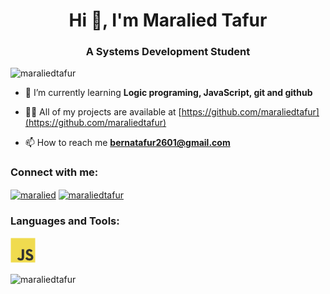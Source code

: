 <h1 align="center">Hi 👋, I'm Maralied Tafur</h1>
<h3 align="center">A Systems Development Student</h3>

<p align="left"> <img src="https://komarev.com/ghpvc/?username=maraliedtafur&label=Profile%20views&color=0e75b6&style=plastic" alt="maraliedtafur" /> </p>

- 🌱 I’m currently learning **Logic programing, JavaScript, git and github**

- 👨‍💻 All of my projects are available at [https://github.com/maraliedtafur](https://github.com/maraliedtafur)

- 📫 How to reach me **bernatafur2601@gmail.com**

<h3 align="left">Connect with me:</h3>
<p align="left">
<a href="https://linkedin.com/in/maralied" target="blank"><img align="center" src="https://raw.githubusercontent.com/rahuldkjain/github-profile-readme-generator/master/src/images/icons/Social/linked-in-alt.svg" alt="maralied" height="30" width="40" /></a>
<a href="https://instagram.com/maraliedtafur" target="blank"><img align="center" src="https://raw.githubusercontent.com/rahuldkjain/github-profile-readme-generator/master/src/images/icons/Social/instagram.svg" alt="maraliedtafur" height="30" width="40" /></a>
</p>

<h3 align="left">Languages and Tools:</h3>
<p align="left"> <a href="https://developer.mozilla.org/en-US/docs/Web/JavaScript" target="_blank" rel="noreferrer"> <img src="https://raw.githubusercontent.com/devicons/devicon/master/icons/javascript/javascript-original.svg" alt="javascript" width="40" height="40"/> </a> </p>

<p><img align="center" src="https://github-readme-stats.vercel.app/api/top-langs?username=maraliedtafur&show_icons=true&theme=dracula&locale=en&layout=compact" alt="maraliedtafur" /></p>
